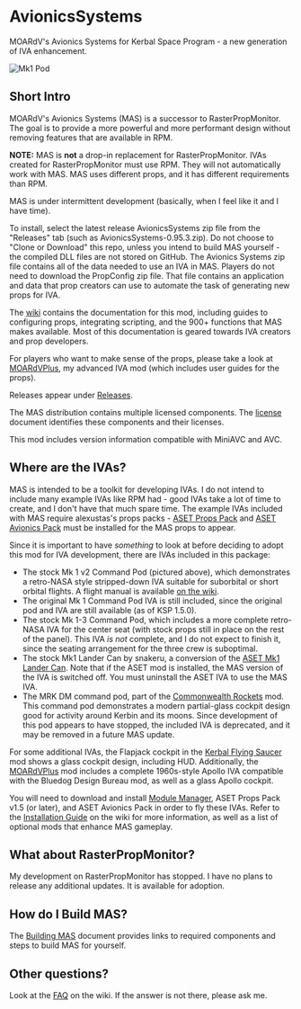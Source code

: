 # AvionicsSystems
MOARdV's Avionics Systems for Kerbal Space Program - a new generation of IVA enhancement.

![Mk1 Pod](https://imageshack.com/a/img924/694/3B7eyD.jpg)

## Short Intro

MOARdV's Avionics Systems (MAS) is a successor to RasterPropMonitor.
The goal is to provide a more powerful and more performant design without removing
features that are available in RPM.

**NOTE:** MAS is **not** a drop-in replacement for RasterPropMonitor.  IVAs created for RasterPropMonitor must
use RPM.  They will not automatically work with MAS.  MAS uses different props, and it has different requirements than
RPM.

MAS is under intermittent development (basically, when I feel like it and I have time).

To install, select the latest release AvionicsSystems zip file from the "Releases" tab (such as AvionicsSystems-0.95.3.zip).  Do not choose to "Clone or Download" this repo, unless you
intend to build MAS yourself - the compiled DLL files are not stored on GitHub.  The Avionics Systems zip file contains all of the data
needed to use an IVA in MAS.
Players do not need to download the PropConfig zip file. That file contains an application and data that
prop creators can use to automate the task of generating new props for IVA.

The [wiki](https://github.com/MOARdV/AvionicsSystems/wiki) contains the documentation for this mod, including guides to
configuring props, integrating scripting, and the 900+ functions that MAS makes available.  Most of this documentation is geared towards IVA creators and prop developers.

For players who want to make sense of the props, please take a look at [MOARdVPlus](https://github.com/MOARdV/MOARdVPlus), my advanced IVA mod (which includes user
guides for the props).

Releases appear under [Releases](https://github.com/MOARdV/AvionicsSystems/releases).

The MAS distribution contains multiple licensed components.  The [license](https://github.com/MOARdV/AvionicsSystems/blob/master/LICENSE.md) document identifies these
components and their licenses.

This mod includes version information compatible with MiniAVC and AVC.

## Where are the IVAs?

MAS is intended to be a toolkit for developing IVAs.  I do not intend to include many example
IVAs like RPM had - good IVAs take a lot of time to create, and I don't have that much spare time.
The example IVAs included with MAS require alexustas's props packs - [ASET Props Pack](http://forum.kerbalspaceprogram.com/index.php?/topic/116430-aset-props-pack-v14-for-the-modders-who-create-iva/) and
[ASET Avionics Pack](http://forum.kerbalspaceprogram.com/index.php?/topic/116479-aset-avionics-pack-v-20-for-the-modders-who-create-iva/) must be installed
for the MAS props to appear.

Since it is important to have *something* to look at before deciding to adopt this mod for IVA
development, there are IVAs included in this package:

* The stock Mk 1 v2 Command Pod (pictured above), which demonstrates a retro-NASA style stripped-down IVA suitable for suborbital or short orbital flights.  A flight manual is available [on the wiki](https://github.com/MOARdV/AvionicsSystems/wiki/Operations-Manual-Mk1).
* The original Mk 1 Command Pod IVA is still included, since the original pod and IVA are still available (as of KSP 1.5.0).
* The stock Mk 1-3 Command Pod, which includes a more complete retro-NASA IVA for the center seat (with stock props still in place on the rest of the panel). This IVA *is not* complete, and I do not expect to finish it, since the seating arrangement for the three crew is suboptimal.
* The stock Mk1 Lander Can by snakeru, a conversion of the [ASET Mk1 Lander Can](https://forum.kerbalspaceprogram.com/index.php?/topic/156131-mk1-lander-can-iva-replacement-by-aset11/).  Note that if the ASET mod is installed, the MAS version of the IVA is switched off.  You must uninstall the ASET IVA to use the MAS IVA.
* The MRK DM command pod, part of the [Commonwealth Rockets](https://forum.kerbalspaceprogram.com/index.php?/topic/164365-13-commonwealth-rockets-tea-powered-spaceflight-in-development/) mod.
This command pod demonstrates a modern partial-glass cockpit design good for activity around Kerbin and its moons.  Since development of this pod appears to have stopped, the included IVA is deprecated, and it may be removed in a future MAS update.

For some additional IVAs, the Flapjack cockpit in the [Kerbal Flying Saucer](https://forum.kerbalspaceprogram.com/index.php?/topic/173857-14x-pre-release-live-kerbal-flying-saucers-build-flying-saucers-in-ksp/) mod shows a glass cockpit design, including HUD.
Additionally, the [MOARdVPlus](https://github.com/MOARdV/MOARdVPlus) mod includes a complete 1960s-style Apollo IVA compatible with
the Bluedog Design Bureau mod, as well as a glass Apollo cockpit.

You will need to download and install [Module Manager](https://forum.kerbalspaceprogram.com/index.php?/topic/50533-130-module-manager-281-june-29th-2017-with-n-cats-physics/),
ASET Props Pack v1.5 (or later), and ASET Avionics Pack in order to fly these IVAs.  Refer to the [Installation Guide](https://github.com/MOARdV/AvionicsSystems/wiki/Installation)
on the wiki for more information, as well as a list of optional mods that enhance MAS gameplay.

## What about RasterPropMonitor?

My development on RasterPropMonitor has stopped. I have no plans to release any additional updates. It is available for adoption.

## How do I Build MAS?

The [Building MAS](https://github.com/MOARdV/AvionicsSystems/blob/master/BuildingMAS.md) document provides links to required components and steps to build MAS for yourself.

## Other questions?

Look at the [FAQ](https://github.com/MOARdV/AvionicsSystems/wiki/FAQ) on the wiki.  If the answer is not there, please ask me.
